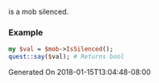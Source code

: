 is a mob silenced.
### Example

```perl
my $val = $mob->IsSilenced();
quest::say($val); # Returns bool
```


Generated On 2018-01-15T13:04:48-08:00